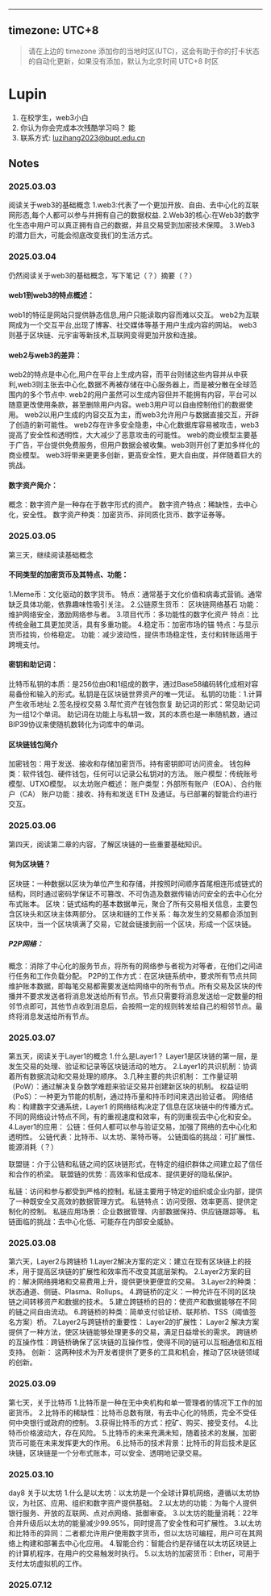   ---
timezone: UTC+8
---

> 请在上边的 timezone 添加你的当地时区(UTC)，这会有助于你的打卡状态的自动化更新，如果没有添加，默认为北京时间 UTC+8 时区


# Lupin

1. 在校学生，web3小白
2. 你认为你会完成本次残酷学习吗？ 能
3. 联系方式: luzihang2023@bupt.edu.cn

## Notes

<!-- Content_START -->

### 2025.03.03
阅读关于web3的基础概念
1.web3:代表了一个更加开放、自由、去中心化的互联网形态,每个人都可以参与并拥有自己的数据权益.
2.Web3的核心:在Web3的数字化生态中用户可以真正拥有自己的数据，并且交易受到加密技术保障。
3.Web3 的潜力巨大，可能会彻底改变我们的生活方式。

### 2025.03.04
仍然阅读关于web3的基础概念，写下笔记（？）摘要（？）
#### web1到web3的特点概述：
web1的特征是网站只提供静态信息,用户只能读取内容而难以交互。
web2为互联网成为一个交互平台,出现了博客、社交媒体等基于用户生成内容的网站。
web3则基于区块链、元宇宙等新技术,互联网变得更加开放和连接。

#### web2与web3的差异：
web2的特点是中心化,用户在平台上生成内容，而平台则储这些内容并从中获利,web3则主张去中心化,数据不再被存储在中心服务器上，而是被分散在全球范围内的多个节点中.
web2的用户虽然可以生成内容但并不能拥有内容，平台可以随意更改使用条款，甚至删除用户内容。web3用户可以自由控制他们的数据使用。
web2以用户生成的内容交互为主，而web3允许用户与数据直接交互，开辟了创造的新可能性。
web2存在许多安全隐患，中心化数据库容易被攻击，web3提高了安全性和透明性，大大减少了恶意攻击的可能性。
web的商业模型主要基于广告，平台提供免费服务，但用户数据会被收集。web3则开创了更加多样化的商业模型。
web3将带来更更多创新，更高安全性，更大自由度，并伴随着巨大的挑战。

#### 数字资产简介：
概念：数字资产是一种存在于数字形式的资产。
数字资产特点：稀缺性，去中心化，安全性。
数字资产种类：加密货币、非同质化货币、数字证券等。

### 2025.03.05
第三天，继续阅读基础概念
#### 不同类型的加密货币及其特点、功能：
1.Meme币：文化驱动的数字货币。
  特点：通常基于文化价值和病毒式营销。通常缺乏具体功能，依靠趣味性吸引关注。
2.公链原生货币： 区块链网络基石
  功能：维护网络安全，激励网络参与者。
3.项目代币：多功能性的数字化资产
  特点：比传统金融工具更加灵活，具有多重功能。
4.稳定币：加密市场的锚
  特点：与显示货币挂钩，价格稳定。
  功能：减少波动性，提供市场稳定性，支付和转账适用于跨境支付。

#### 密钥和助记词：
比特币私钥的本质：是256位由0和1组成的数字，通过Base58编码转化成相对容易备份和输入的形式。私钥是在区块链世界资产的唯一凭证。
私钥的功能：1.计算产生收币地址 2.签名授权交易 3.帮忙资产在钱包恢复
助记词的形式：常见助记词为一组12个单词。
助记词在功能上与私钥一致，其的本质也是一串随机数，通过BIP39协议来使随机数转化为词库中的单词。

#### 区块链钱包简介
加密钱包：用于发送、接收和存储加密货币。持有密钥即可访问资金。
钱包种类：软件钱包、硬件钱包，任何可以记录公私钥对的方法。
账户模型：传统账号模型、UTXO模型。
以太坊账户概述：
账户类型：外部所有账户（EOA）、合约账户（CA）
账户功能：接收、持有和发送 ETH 及通证。与已部署的智能合约进行交互。

### 2025.03.06
第四天，阅读第二章的内容，了解区块链的一些重要基础知识。
#### 何为区块链？
区块链：一种数据以区块为单位产生和存储，并按照时间顺序首尾相连形成链式的结构，同时通过密码学保证不可篡改、不可伪造及数据传输访问安全的去中心化分布式账本。
区块：链式结构的基本数据单元，聚合了所有交易相关信息，主要包含区块头和区块主体两部分。
区块和链的工作关系：每次发生的交易都会添加到区块中，当一个区块填满了交易，它就会链接到前一个区块，形成一个区块链。
##### P2P网络：
概念：消除了中心化的服务节点，将所有的网络参与者视为对等者，在他们之间进行任务和工作负载分配。
P2P的工作方式：在区块链系统中，要求所有节点共同维护账本数据，即每笔交易都需要发送给网络中的所有节点。所有交易及区块的传播并不要求发送者将消息发送给所有节点。节点只需要将消息发送给一定数量的相邻节点即可，其他节点收到消息后，会按照一定的规则转发给自己的相邻节点。最终将消息发送给所有节点。

### 2025.03.07
第五天，阅读关于Layer1的概念
1.什么是Layer1？ Layer1是区块链的第一层，是发生交易的处理、验证和记录等区块链活动的地方。
2.Layer1的共识机制：协调着所有数据流动和交易处理的顺序。
3.几种主要的共识机制：
工作量证明（PoW）：通过解决复杂数学难题来验证交易并创建新区块的机制。
权益证明（PoS）：一种更为节能的机制，通过持币量和持币时间来选出验证者。
网络结构：构建数字交通系统，Layer1 的网络结构决定了信息在区块链中的传播方式。不同的网络设计特点不同，有的重视速度和效率，有的则重视去中心化和安全。
4.Layer1的应用：
公链：任何人都可以参与验证交易，加强了网络的去中心化和透明性。
公链代表：比特币、以太坊、莱特币等。
公链面临的挑战：可扩展性、 能源消耗（？）

联盟链：介于公链和私链之间的区块链形式，在特定的组织群体之间建立起了信任和合作的桥梁。
联盟链的优势：高效率和低成本、提供更好的隐私保护。

私链：访问和参与都受到严格的控制。私链主要用于特定的组织或企业内部，提供了一种既安全又高效的数据管理方式。
私链特点：访问受限、效率更高、提供定制化的控制。
私链应用场景：企业数据管理、内部数据保持、供应链跟踪等。
私链面临的挑战：去中心化低、可能存在内部安全威胁。

### 2025.03.08
第六天，Layer2与跨链桥
1.Layer2解决方案的定义：建立在现有区块链上的技术，用于提高区块链的扩展性和效率而不改变其底层架构。
2.Layer2方案的目的：解决网络拥堵和交易费用上升，提供更快更便宜的交易。
3.Layer2的种类：状态通道、侧链、Plasma、Rollups。
4.跨链桥的定义：一种允许在不同的区块链之间转移资产和数据的技术。
5.建立跨链桥的目的：使资产和数据能够在不同的链之间自由流动。
6.跨链桥的种类：简单支付验证桥、联邦桥、TSS（阈值签名方案）桥。
7.Layer2与跨链桥的重要性：
Layer2的扩展性： Layer2 解决方案提供了一种方法，使区块链能够处理更多的交易，满足日益增长的需求。
跨链桥的互操作性：跨链桥确保了区块链的互操作性，使得不同的链可以互相通信和互相支持。
创新： 这两种技术为开发者提供了更多的工具和机会，推动了区块链领域的创新。

### 2025.03.09
第七天，关于比特币
1.比特币是一种在无中央机构和单一管理者的情况下工作的加密货币。
2.比特币的稀缺性：比特币总数有限，有去中心化的特质，完全不受任何中央银行或政府的控制。
3.获得比特币的方式：挖矿、购买、接受支付。
4.比特币价格波动大，存在风险。
5.比特币的未来充满未知，随着技术的发展，加密货币可能在未来发挥更大的作用。
6.比特币的技术背景：比特币的背后技术是区块链，区块链是一个分布式账本，可以安全、透明地记录交易。

### 2025.03.10
day8 关于以太坊
1.什么是以太坊：以太坊是一个全球计算机网络，遵循以太坊协议，为社区、应用、组织和数字资产提供基础。
2.以太坊的功能：为每个人提供银行服务、开放的互联网、点对点网络、抵御审查。
3.以太坊的能量消耗：22年合并升级后以太坊的能量减少99.95%，同时提高了安全性和可扩展性。
3.以太坊和比特币的异同：二者都允许用户使用数字货币，但以太坊可编程，用户可在其网络上构建和部署去中心化应用。
4.智能合约：智能合约是存储在以太坊区块链上的计算机程序，在用户的交易触发时执行。
5.以太坊的加密货币：Ether，可用于支付太坊虚拟机的工作。


### 2025.07.12

<!-- Content_END -->
